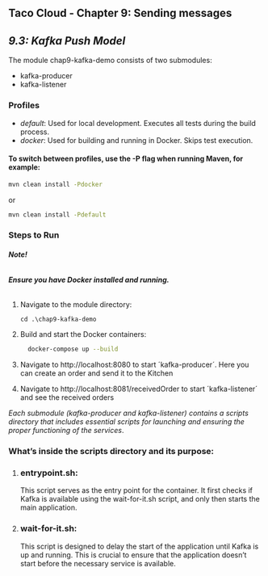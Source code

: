 ## Taco Cloud - Chapter 9: Sending messages
## *9.3: Kafka Push Model*

The module chap9-kafka-demo consists of two submodules:
* kafka-producer 
* kafka-listener

### Profiles
* *default*: Used for local development. 
  Executes all tests during the build process.
* *docker*: Used for building and running in Docker. Skips test execution.
#### To switch between profiles, use the -P flag when running Maven, for example:
```bash
mvn clean install -Pdocker
```
or
```bash
mvn clean install -Pdefault
```

### Steps to Run
###### ***Note!***
###### ***Ensure you have Docker installed and running.***
1. Navigate to the module directory:
    ```
    cd .\chap9-kafka-demo
    ```
2. Build and start the Docker containers:  
    ```bash
      docker-compose up --build
    ```

3. Navigate to http://localhost:8080 to start ´kafka-producer´. 
   Here you can create an order and send it to the Kitchen
4. Navigate to http://localhost:8081/receivedOrder to start ´kafka-listener´ 
   and see the received orders


*Each submodule (kafka-producer and kafka-listener) contains a scripts directory 
that includes essential scripts for launching 
and ensuring the proper functioning of the services*.

### What’s inside the scripts directory and its purpose:
1. ### entrypoint.sh:
    This script serves as the entry point for the container. 
    It first checks if Kafka is available using the wait-for-it.sh script, 
    and only then starts the main application.
2. ### wait-for-it.sh:
    This script is designed to delay the start of the application until Kafka is up 
    and running. This is crucial to ensure that the application doesn’t start before the necessary 
    service is available.

